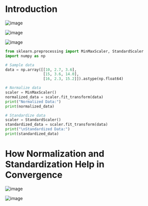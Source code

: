 # Introduction

![image](https://github.com/user-attachments/assets/4d0f3363-7011-4207-af3f-4a9ad39071e2)

![image](https://github.com/user-attachments/assets/7c7af7e7-da76-4f05-8d43-1655b4f63d43)

![image](https://github.com/user-attachments/assets/c1b78196-a9da-4f24-8e46-16ac216925c2)

```python
from sklearn.preprocessing import MinMaxScaler, StandardScaler
import numpy as np

# Sample data
data = np.array([[10, 2.7, 3.6],
                 [15, 3.6, 14.0],
                 [16, 2.3, 15.2]]).astype(np.float64)

# Normalize data
scaler = MinMaxScaler()
normalized_data = scaler.fit_transform(data)
print("Normalized Data:")
print(normalized_data)

# Standardize data
scaler = StandardScaler()
standardized_data = scaler.fit_transform(data)
print("\nStandardized Data:")
print(standardized_data)
```
# How Normalization and Standardization Help in Convergence

![image](https://github.com/user-attachments/assets/505d91cc-a231-4376-8250-4704d9d09f78)

![image](https://github.com/user-attachments/assets/8e6f9248-ba7a-4f9c-8879-310d17b58875)


